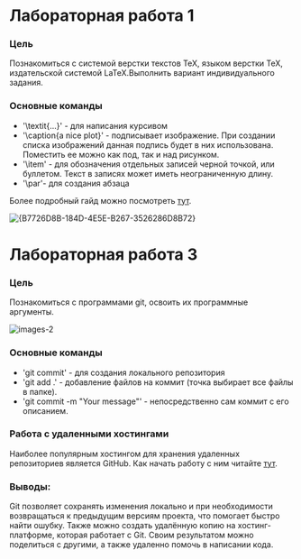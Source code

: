 # Лабораторная работа 1

### Цель
Познакомиться с системой верстки текстов TeX, языком верстки TeX, издательской системой LaTeX.Выполнить вариант индивидуального задания.

### Основные команды 

* '\textit{...}' - для написания курсивом
* '\caption{a nice plot}' - подписывает изображение. При создании списка изображений данная подпись будет в них использована. Поместить ее можно как под, так и над рисунком.
* '\item' - для обозначения отдельных записей черной точкой, или буллетом. Текст в записях может иметь неограниченную длину.
* '\par'- для создания абзаца

Более подробный гайд можно посмотреть [тут](https://habr.com/ru/companies/ruvds/articles/574352/).

![{B7726D8B-184D-4E5E-B267-3526286D8B72}](https://github.com/user-attachments/assets/dd8219b9-9e9b-4ace-a022-948bb6f2fb71)

# Лабораторная работа 3

### Цель
Познакомиться с программами git, освоить их программные аргументы.

![images-2](https://github.com/user-attachments/assets/08b75428-452f-4fd1-8085-e4311be568e0)

### Основные команды
* 'git commit' - для создания локального репозитория
* 'git add .' - добавление файлов на коммит (точка выбирает все файлы в папке).
* 'git commit -m "Your message"' - непосредственно сам коммит с его описанием.

### Работа с удаленными хостингами
Наиболее популярным хостингом для хранения удаленных репозиториев является GitHub.
Как начать работу с ним читайте [тут](https://ru.hexlet.io/courses/intro_to_git/lessons/github/theory_unit).

### Выводы:

Git позволяет сохранять изменения локально и при необходимости возвращаться к предыдущим версиям проекта, что помогает быстро найти ошубку. Также можно создать удалённую копию на хостинг-платформе, которая работает с Git. Своим результатом можно поделиться с другими, а также удаленно помочь в написании кода.


